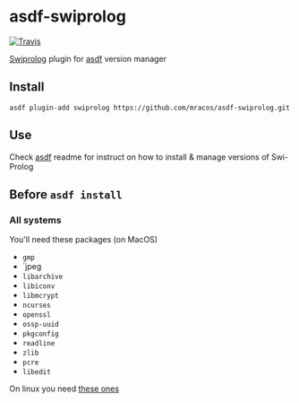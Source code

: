 # asdf-swiprolog

[![Travis](https://img.shields.swiprolog/travis/mracos/asdf-swiprolog.svg?style=flat-square)](https://travis-ci.org/mracos/asdf-swiprolog)

[Swiprolog](http://http://www.swi-prolog.org/) plugin for [asdf](https://github.com/asdf-vm/asdf) version manager

## Install

```
asdf plugin-add swiprolog https://github.com/mracos/asdf-swiprolog.git
```

## Use

Check [asdf](https://github.com/asdf-vm/asdf) readme for instruct on how to install & manage versions of Swi-Prolog

## Before `asdf install`

### All systems

You'll need these packages (on MacOS)

- `gmp`
- `jpeg
- `libarchive`
- `libiconv`
- `libmcrypt`
- `ncurses`
- `openssl`
- `ossp-uuid`
- `pkgconfig`
- `readline`
- `zlib`
- `pcre`
- `libedit`


On linux you need [these ones](http://www.swi-prolog.org/build/prerequisites.html)
